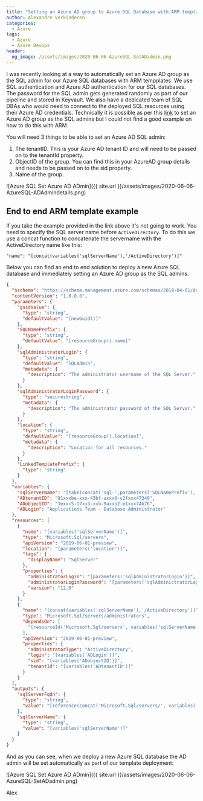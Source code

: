 ```yaml
---
title: "Setting an Azure AD group to Azure SQL Database with ARM templates"
author: Alexandre Verkinderen
categories:
  - Azure
tags:
  - Azure
  - Azure Devops
header:
  og_image: /assets/images/2020-06-06-AzureSQL-SetADadmin.png
---
```


I was recently looking at a way to automatically set an Azure AD group as the SQL admin for our Azure SQL databases with ARM tempplates. We use SQL authentication and Azure AD authentication for our SQL databases. The password for the SQL admin gets generated randomly as part of our pipeline and stored in Keyvault. We also have a dedicated team of SQL DBAs who would need to connect to the deployed SQL resources using their Azure AD credentials.
Technically it is possible as per this [link](https://docs.microsoft.com/en-us/azure/templates/microsoft.sql/2019-06-01-preview/servers/administrators) to set an Azure AD group as the SQL admins but I could not find a good example on how to do this with ARM.

You will need 3 things to be able to set an Azure AD SQL admin:

1. The tenantID. This is your Azure AD tenant ID and will need to be passed on to the tenantId property.
2. ObjectID of the group. You can find this in your AzureAD group details and needs to be passed on to the sid property.
3. Name of the group.

![Azure SQL Set Azure AD ADmin]({{ site.url }}/assets/images/2020-06-06-AzureSQL-ADAdmindetails.png)

## End to end ARM template example

If you take the example provided in the link above it's not going to work. You need to specify the SQL server name before `ActiveDirectory`. To do this we use a concat function to concatenate the servername with the ActiveDirectory name like this:

`"name": "[concat(variables('sqlServerName'),'/ActiveDirectory')]"`

Below you can find an end to end solution to deploy a new Azure SQL database and immediately setting an Azure AD group as the SQL admins.

```json
{
  "$schema": "https://schema.management.azure.com/schemas/2019-04-01/deploymentTemplate.json#",
  "contentVersion": "1.0.0.0",
  "parameters": {
    "guidValue": {
      "type": "string",
      "defaultValue": "[newGuid()]"
    },
    "SQLNamePrefix": {
      "type": "string",
      "defaultValue": "[resourceGroup().name]"
    },
    "sqlAdministratorLogin": {
      "type": "string",
      "defaultValue": "SQLAdmin",
      "metadata": {
        "description": "The administrator username of the SQL Server."
      }
    },
    "sqlAdministratorLoginPassword": {
      "type": "securestring",
      "metadata": {
        "description": "The administrator password of the SQL Server."
      }
    },
    "location": {
      "type": "string",
      "defaultValue": "[resourceGroup().location]",
      "metadata": {
        "description": "Location for all resources."
      }
    },
    "LinkedTemplatePrefix": {
      "type": "string"
    }
  },
  "variables": {
    "sqlServerName": "[take(concat('sql-',parameters('SQLNamePrefix'),'-',uniqueString(parameters('guidValue'))),32)]",
    "ADtenantID": "91xxxbe-xxx-43bf-axxx0-c2fxxx47349",
    "ADobjectID": "3exxc5-17xx3-xxb-9axxb2-e1xxx74b76",
    "ADLogin": "Applications Team - Database Administrator"
  },
  "resources": [
    {
      "name": "[variables('sqlServerName')]",
      "type": "Microsoft.Sql/servers",
      "apiVersion": "2019-06-01-preview",
      "location": "[parameters('location')]",
      "tags": {
        "displayName": "SqlServer"
      },
      "properties": {
        "administratorLogin": "[parameters('sqlAdministratorLogin')]",
        "administratorLoginPassword": "[parameters('sqlAdministratorLoginPassword')]",
        "version": "12.0"
      }
    },
    {
      "name": "[concat(variables('sqlServerName'),'/ActiveDirectory')]",
      "type": "Microsoft.Sql/servers/administrators",
      "dependsOn": [
        "[resourceId('Microsoft.Sql/servers', variables('sqlServerName'))]"
      ],
      "apiVersion": "2019-06-01-preview",
      "properties": {
        "administratorType": "ActiveDirectory",
        "login": "[variables('ADLogin')]",
        "sid": "[variables('ADobjectID')]",
        "tenantId": "[variables('ADtenantID')]"
      }
    }
  ],
  "outputs": {
    "sqlServerFqdn": {
      "type": "string",
      "value": "[reference(concat('Microsoft.Sql/servers/', variables('sqlServerName'))).fullyQualifiedDomainName]"
    },
    "sqlServerName": {
      "type": "string",
      "value": "[variables('sqlServerName')]"
    }
  }
}
```

And as you can see, when we deploy a new Azure SQL database the AD admin will be set automatically as part of our template deployment:

![Azure SQL Set Azure AD ADmin]({{ site.url }}/assets/images/2020-06-06-AzureSQL-SetADadmin.png)

Alex
